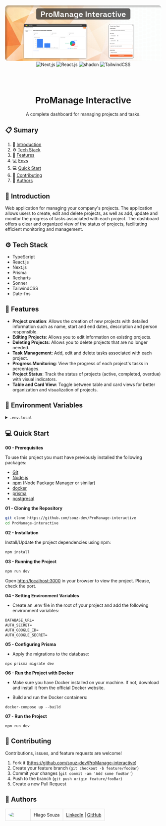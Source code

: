 <div align="center">
  <br />
    <a href="#" target="_blank">
      <img src="https://raw.githubusercontent.com/souz-dev/ProManage-interactive/refs/heads/master/assets/readme-img.png" alt="Project Banner">
    </a>
  <br />

  <div>
    <img src="https://img.shields.io/badge/-Next_JS-black?style=for-the-badge&logoColor=white&logo=next.js&color=black" alt="Next;js" />
    <img src="https://img.shields.io/badge/-React_JS-black?style=for-the-badge&logoColor=white&logo=react&color=61DAFB" alt="React.js" />
    <img src="https://img.shields.io/badge/shadcn%2Fui-000?logo=shadcnui&logoColor=fff&style=for-the-badge" alt="shadcn" />
    <img src="https://img.shields.io/badge/-Tailwind_CSS-black?style=for-the-badge&logoColor=white&logo=tailwindcss&color=06B6D4" alt="TailwindCSS" />
  </div>
<br/><br/></br>

  <h1 align="center">ProManage Interactive</h1>

   <div align="center">
    A complete dashboard for managing projects and tasks.
    </div>
</div>

## 📋 <a name="table">Sumary</a>

1. 🚀 [Introduction](#introduction)
2. ⚙️ [Tech Stack](#tech-stack)
3. 🔋 [Features](#features)
4. 💻 [Envs](#env)
5. 💻 [Quick Start](#quick-start)
6. 🤝 [Contributing](#contributing)
7. 👥 [Authors](#authors)




## <a name="introduction">🚀 Introduction</a>

Web application for managing your company's projects. The application allows users to create, edit and delete projects, as well as add, update and monitor the progress of tasks associated with each project.
The dashboard offers a clear and organized view of the status of projects, facilitating efficient
monitoring and management.




## <a name="tech-stack">⚙️ Tech Stack</a>

- TypeScript
- React.js
- Next.js
- Prisma
- Recharts
- Sonner
- TailwindCSS
- Date-fns


## <a name="features">🔋 Features</a>

- **Project creation**: Allows the creation of new projects with detailed information such as name, start and end dates, description and person responsible.
- **Editing Projects**: Allows you to edit information on existing projects.
- **Deleting Projects**: Allows you to delete projects that are no longer needed.
- **Task Management**: Add, edit and delete tasks associated with each project.
- **Progress Monitoring**: View the progress of each project's tasks in percentages.
- **Project Status**: Track the status of projects (active, completed, overdue) with visual indicators.
- **Table and Card View**: Toggle between table and card views for better organization and visualization of projects.

## <a name="envs">💾 Environment Variables</a>

<details>
<summary><code>.env.local</code></summary>

```
DATABASE_URL=
AUTH_SECRET=
AUTH_GOOGLE_ID=
AUTH_GOOGLE_SECRET=


```

</details>


## <a name="quick-start">💻 Quick Start</a>
**00 - Prerequisites**

To use this project you must have previously installed the following packages:

- [Git](https://git-scm.com/)
- [Node.js](https://nodejs.org/en)
- [npm](https://www.npmjs.com/) (Node Package Manager or similar)
- [docker](https://www.docker.com/)
- [prisma](https://www.prisma.io/)
- [postgresql](https://www.postgresql.org/)

**01 - Cloning the Repository**

```bash
git clone https://github.com/souz-dev/ProManage-interactive
cd ProManage-interactive
```

**02 - Installation**

Install/Update the project dependencies using npm:

```bash
npm install
```

**03 - Running the Project**

```bash
npm run dev
```

Open [http://localhost:3000](http://localhost:3000) in your browser to view the project.
Please, check the port.

**04 - Setting Environment Variables**

- Create an .env file in the root of your project and add the following environment variables:
```
DATABASE_URL=
AUTH_SECRET=
AUTH_GOOGLE_ID=
AUTH_GOOGLE_SECRET=
```

**05 - Configuring Prisma**

- Apply the migrations to the database:

```
npx prisma migrate dev
```

**06 - Run the Project with Docker**

- Make sure you have Docker installed on your machine. If not, download and install it from the official Docker website.

- Build and run the Docker containers:

```
docker-compose up --build
```
**07 - Run the Project**

```
npm run dev
```
## <a name="contributing">🤝 Contributing</a>

Contributions, issues, and feature requests are welcome!

1. Fork it (<https://github.com/souz-dev/ProManage-interactive>)
2. Create your feature branch (`git checkout -b feature/fooBar`)
3. Commit your changes (`git commit -am 'Add some fooBar'`)
4. Push to the branch (`git push origin feature/fooBar`)
5. Create a new Pull Request

## <a name="authors">👥 Authors</a>

<table style="border-collapse: collapse; table-layout: auto text-align: left;">

  <tbody>
    <tr>
      <td style="padding: 10px; border: 1px solid #ddd;">
        <img src="https://avatars.githubusercontent.com/u/72813560?s=400&u=8d8a139a3376a866a0c901dbba3428a876d79b60&v=4" width="60" style="border-radius: 50%; display: block; margin: 0 auto;">
      </td>
      <td style="padding: 10px; border: 1px solid #ddd;">Hiago Souza</td>
      <td style="padding: 10px; border: 1px solid #ddd;">
        <a href="https://www.linkedin.com/in/souz-dev/" target="_blank">LinkedIn</a> |
        <a href="https://github.com/souz-dev" target="_blank">GitHub</a>
      </td>
    </tr>
  </tbody>
</table>
